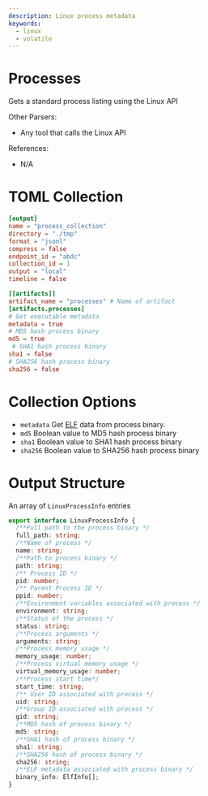 ```yaml
---
description: Linux process metadata
keywords:
  - linux
  - volatile
---
```


# Processes

Gets a standard process listing using the Linux API

Other Parsers:

- Any tool that calls the Linux API

References:

- N/A

# TOML Collection

```toml
[output]
name = "process_collection"
directory = "./tmp"
format = "jsonl"
compress = false
endpoint_id = "abdc"
collection_id = 1
output = "local"
timeline = false

[[artifacts]]
artifact_name = "processes" # Name of artifact
[artifacts.processes]
# Get executable metadata
metadata = true 
# MD5 hash process binary
md5 = true 
 # SHA1 hash process binary
sha1 = false
# SHA256 hash process binary
sha256 = false
```

# Collection Options

- `metadata` Get [ELF](elf.md) data from process binary.
- `md5` Boolean value to MD5 hash process binary
- `sha1` Boolean value to SHA1 hash process binary
- `sha256` Boolean value to SHA256 hash process binary

# Output Structure

An array of `LinuxProcessInfo` entries

```typescript
export interface LinuxProcessInfo {
  /**Full path to the process binary */
  full_path: string;
  /**Name of process */
  name: string;
  /**Path to process binary */
  path: string;
  /** Process ID */
  pid: number;
  /** Parent Process ID */
  ppid: number;
  /**Environment variables associated with process */
  environment: string;
  /**Status of the process */
  status: string;
  /**Process arguments */
  arguments: string;
  /**Process memory usage */
  memory_usage: number;
  /**Process virtual memory usage */
  virtual_memory_usage: number;
  /**Process start time*/
  start_time: string;
  /** User ID associated with process */
  uid: string;
  /**Group ID associated with process */
  gid: string;
  /**MD5 hash of process binary */
  md5: string;
  /**SHA1 hash of process binary */
  sha1: string;
  /**SHA256 hash of process binary */
  sha256: string;
  /**ELF metadata associated with process binary */
  binary_info: ElfInfo[];
}
```
